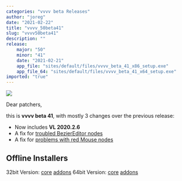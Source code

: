 ```yaml
---
categories: "vvvv beta Releases"
author: "joreg"
date: "2021-02-22"
title: "vvvv_50beta41"
slug: "vvvv50beta41"
description: ""
release: 
    major: "50"
    minor: "41"
    date: "2021-02-21"
    app_file: "sites/default/files/vvvv_beta_41_x86_setup.exe"
    app_file_64: "sites/default/files/vvvv_beta_41_x64_setup.exe"
imported: "true"
---
```



![](b41.png)

Dear patchers,

this is **vvvv beta 41**, with mostly 3 changes over the previous release:

* Now includes **VL 2020.2.6**
* A fix for [troubled BezierEditor nodes](https://discourse.vvvv.org/t/2d-bezier-reader-not-working/19103)
* A fix for [problems with red Mouse nodes](https://discourse.vvvv.org/t/mouse-devices-window-node-red/19044)

## Offline Installers

32bit Version: [core](http://teamcity.vvvv.org/guestAuth/app/rest/builds/id:33798/artifacts/content/vvvv_beta_41_x86_setup_offline.exe) [addons](http://teamcity.vvvv.org/guestAuth/app/rest/builds/id:33798/artifacts/content/addons_41_x86.zip)
64bit Version: [core](http://teamcity.vvvv.org/guestAuth/app/rest/builds/id:33799/artifacts/content/vvvv_beta_41_x64_setup_offline.exe) [addons](http://teamcity.vvvv.org/guestAuth/app/rest/builds/id:33799/artifacts/content/addons_41_x64.zip)